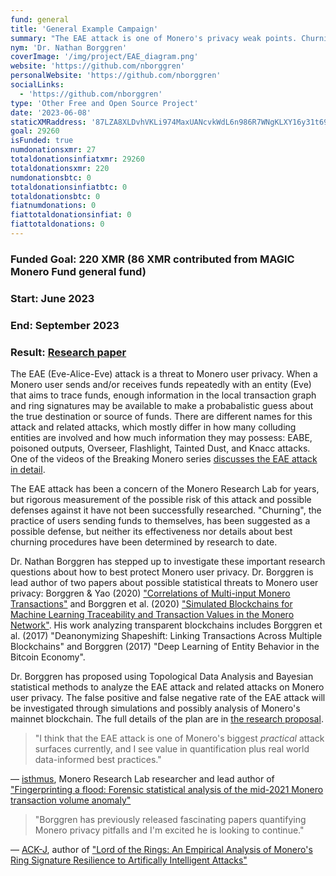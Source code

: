 ```yaml
---
fund: general
title: 'General Example Campaign'
summary: "The EAE attack is one of Monero's privacy weak points. Churning may be a solution."
nym: 'Dr. Nathan Borggren'
coverImage: '/img/project/EAE_diagram.png'
website: 'https://github.com/nborggren'
personalWebsite: 'https://github.com/nborggren'
socialLinks:
  - 'https://github.com/nborggren'
type: 'Other Free and Open Source Project'
date: '2023-06-08'
staticXMRaddress: '87LZA8XLDvhVKLi974MaxUANcvkWdL6n986R7WNgKLXY16y31t69Z8228EWcg8THQq3tuAWfQ7Np35Tt3AhPrjzcNbm8Jr5'
goal: 29260
isFunded: true
numdonationsxmr: 27
totaldonationsinfiatxmr: 29260
totaldonationsxmr: 220
numdonationsbtc: 0
totaldonationsinfiatbtc: 0
totaldonationsbtc: 0
fiatnumdonations: 0
fiattotaldonationsinfiat: 0
fiattotaldonations: 0
---
```


### Funded Goal: 220 XMR (86 XMR contributed from MAGIC Monero Fund general fund)

### Start: June 2023

### End: September 2023

### Result: [Research paper](/pdf/Borggren-Sept-2023-Probing-the-Attacks-on-the-Privacy-of-the-Monero-Blockchain.pdf)

The EAE (Eve-Alice-Eve) attack is a threat to Monero user privacy. When a Monero user sends and/or receives funds repeatedly with an entity (Eve) that aims to trace funds, enough information in the local transaction graph and ring signatures may be available to make a probabalistic guess about the true destination or source of funds. There are different names for this attack and related attacks, which mostly differ in how many colluding entities are involved and how much information they may possess: EABE, poisoned outputs, Overseer, Flashlight, Tainted Dust, and Knacc attacks. One of the videos of the Breaking Monero series [discusses the EAE attack in detail](https://www.monerooutreach.org/breaking-monero/poisoned-outputs.html).

The EAE attack has been a concern of the Monero Research Lab for years, but rigorous measurement of the possible risk of this attack and possible defenses against it have not been successfully researched. "Churning", the practice of users sending funds to themselves, has been suggested as a possible defense, but neither its effectiveness nor details about best churning procedures have been determined by research to date.

Dr. Nathan Borggren has stepped up to investigate these important research questions about how to best protect Monero user privacy. Dr. Borggren is lead author of two papers about possible statistical threats to Monero user privacy: Borggren & Yao (2020) ["Correlations of Multi-input Monero Transactions"](https://moneroresearch.info/index.php?action=resource_RESOURCEVIEW_CORE&id=57) and Borggren et al. (2020) ["Simulated Blockchains for Machine Learning Traceability and Transaction Values in the Monero Network"](https://moneroresearch.info/index.php?action=resource_RESOURCEVIEW_CORE&id=58). His work analyzing transparent blockchains includes Borggren et al. (2017) "Deanonymizing Shapeshift: Linking Transactions Across Multiple Blockchains" and Borggren (2017) "Deep Learning of Entity Behavior in the Bitcoin Economy".

Dr. Borggren has proposed using Topological Data Analysis and Bayesian statistical methods to analyze the EAE attack and related attacks on Monero user privacy. The false positive and false negative rate of the EAE attack will be investigated through simulations and possibly analysis of Monero's mainnet blockchain. The full details of the plan are in [the research proposal](https://github.com/MAGICGrants/Monero-Fund/blob/main/projects/borggren_research-MAGIC-submission.pdf).

> "I think that the EAE attack is one of Monero's biggest _practical_ attack surfaces currently, and I see value in quantification plus real world data-informed best practices."

&mdash; [isthmus](https://github.com/Mitchellpkt), Monero Research Lab researcher and lead author of ["Fingerprinting a flood: Forensic statistical analysis of the mid-2021 Monero transaction volume anomaly"](https://mitchellpkt.medium.com/fingerprinting-a-flood-forensic-statistical-analysis-of-the-mid-2021-monero-transaction-volume-a19cbf41ce60)

> "Borggren has previously released fascinating papers quantifying Monero privacy pitfalls and I'm excited he is looking to continue."

&mdash; [ACK-J](https://github.com/ACK-J), author of ["Lord of the Rings: An Empirical Analysis of Monero's Ring Signature Resilience to Artifically Intelligent Attacks"](https://raw.githubusercontent.com/ACK-J/Monero-Dataset-Pipeline/main/Lord_of_the_Rings__An_Empirical_Analysis_of_Monero_s_Ring_Signature_Resilience_to_Artificially_Intelligent_Attacks.pdf)
